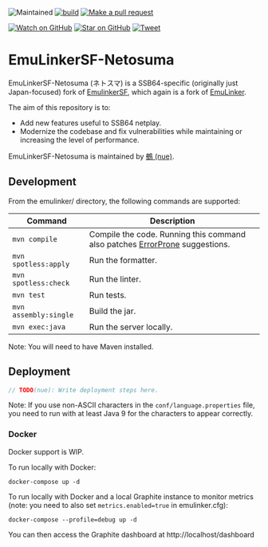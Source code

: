 ![Maintained][maintained-badge]
[![build](https://github.com/hopskipnfall/EmuLinkerSF-Netosuma/actions/workflows/maven.yml/badge.svg)](https://github.com/hopskipnfall/EmuLinkerSF-Netosuma/actions/workflows/maven.yml)
[![Make a pull request][prs-badge]][prs]

[![Watch on GitHub][github-watch-badge]][github-watch]
[![Star on GitHub][github-star-badge]][github-star]
[![Tweet][twitter-badge]][twitter]

# EmuLinkerSF-Netosuma

EmuLinkerSF-Netosuma (ネトスマ) is a SSB64-specific (originally just Japan-focused) fork of [EmulinkerSF](https://github.com/God-Weapon/EmuLinkerSF), which again is a fork of [EmuLinker](https://github.com/monospacesoftware/emulinker).

The aim of this repository is to:

 - Add new features useful to SSB64 netplay.
 - Modernize the codebase and fix vulnerabilities while maintaining or increasing the level of performance.

EmuLinkerSF-Netosuma is maintained by [鵺 (nue)](https://twitter.com/nuenuessb).

## Development

From the emulinker/ directory, the following commands are supported:

| Command               | Description                                                                                             |
| --------------------  | ------------------------------------------------------------------------------------------------------- |
| `mvn compile`         | Compile the code. Running this command also patches [ErrorProne](https://errorprone.info/) suggestions. |
| `mvn spotless:apply`  | Run the formatter.                                                                                      |
| `mvn spotless:check`  | Run the linter.                                                                                         |
| `mvn test`            | Run tests.                                                                                              |
| `mvn assembly:single` | Build the jar.                                                                                          |
| `mvn exec:java`       | Run the server locally.                                                                                 |

Note: You will need to have Maven installed.

## Deployment

```java
// TODO(nue): Write deployment steps here.
```

Note: If you use non-ASCII characters in the `conf/language.properties` file, you need to run with at least Java 9 for the characters to appear correctly.

### Docker

Docker support is WIP.

To run locally with Docker:

```shell
docker-compose up -d
```

To run locally with Docker and a local Graphite instance to monitor metrics (note: you need to also set `metrics.enabled=true` in emulinker.cfg):

```
docker-compose --profile=debug up -d
```

You can then access the Graphite dashboard at http://localhost/dashboard

[prs-badge]: https://img.shields.io/badge/PRs-welcome-brightgreen.svg?style=flat-square
[prs]: http://makeapullrequest.com
[github-watch-badge]: https://img.shields.io/github/watchers/hopskipnfall/EmuLinkerSF-Netosuma.svg?style=social
[github-watch]: https://github.com/hopskipnfall/EmuLinkerSF-Netosuma/watchers
[github-star-badge]: https://img.shields.io/github/stars/hopskipnfall/EmuLinkerSF-Netosuma.svg?style=social
[github-star]: https://github.com/hopskipnfall/EmuLinkerSF-Netosuma/stargazers
[twitter]: https://twitter.com/intent/tweet?text=https://github.com/hopskipnfall/EmuLinkerSF-Netosuma%20%F0%9F%91%8D
[twitter-badge]: https://img.shields.io/twitter/url/https/github.com/hopskipnfall/EmuLinkerSF-Netosuma.svg?style=social
[maintained-badge]: https://img.shields.io/badge/maintained-yes-brightgreen
